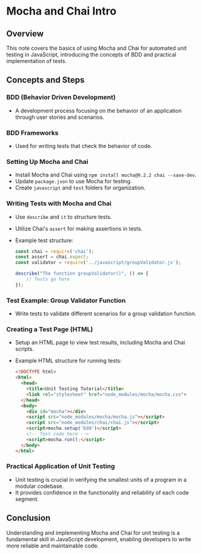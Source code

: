 
# Mocha and Chai Intro

## Overview
This note covers the basics of using Mocha and Chai for automated unit testing in JavaScript, introducing the concepts of BDD and practical implementation of tests.

## Concepts and Steps

### BDD (Behavior Driven Development)
- A development process focusing on the behavior of an application through user stories and scenarios.

### BDD Frameworks
- Used for writing tests that check the behavior of code.

### Setting Up Mocha and Chai
- Install Mocha and Chai using `npm install mocha@9.2.2 chai --save-dev`.
- Update `package.json` to use Mocha for testing.
- Create `javascript` and `test` folders for organization.

### Writing Tests with Mocha and Chai
- Use `describe` and `it` to structure tests.
- Utilize Chai's `assert` for making assertions in tests.
- Example test structure:

    ```javascript
    const chai = require('chai');
    const assert = chai.expect;
    const validator = require('../javascript/groupValidator.js');

    describe("The function groupValidator()", () => {
        // Tests go here
    });
    ```

### Test Example: Group Validator Function
- Write tests to validate different scenarios for a group validation function.

### Creating a Test Page (HTML)
- Setup an HTML page to view test results, including Mocha and Chai scripts.
- Example HTML structure for running tests:

    ```html
    <!DOCTYPE html>
    <html>
      <head>
        <title>Unit Testing Tutorial</title>
        <link rel="stylesheet" href="node_modules/mocha/mocha.css">
      </head>
      <body>
        <div id="mocha"></div>
        <script src="node_modules/mocha/mocha.js"></script>
        <script src="node_modules/chai/chai.js"></script>
        <script>mocha.setup('bdd')</script>
        <!-- Test code here -->
        <script>mocha.run();</script>
      </body>
    </html>
    ```

### Practical Application of Unit Testing
- Unit testing is crucial in verifying the smallest units of a program in a modular codebase.
- It provides confidence in the functionality and reliability of each code segment.

## Conclusion
Understanding and implementing Mocha and Chai for unit testing is a fundamental skill in JavaScript development, enabling developers to write more reliable and maintainable code.
